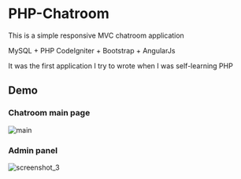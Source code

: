 # PHP-Chatroom
This is a simple responsive MVC chatroom application

MySQL + PHP CodeIgniter + Bootstrap + AngularJs

It was the first application I try to wrote when I was self-learning PHP


## Demo

### Chatroom main page

![main](https://cloud.githubusercontent.com/assets/10897048/23028258/cc4b3bd8-f4a1-11e6-96ad-dce62a2136b1.png)

### Admin panel

![screenshot_3](https://cloud.githubusercontent.com/assets/10897048/23028338/0930129e-f4a2-11e6-8916-8eb299f4b01a.png)





